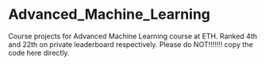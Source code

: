 # Advanced_Machine_Learning


Course projects for Advanced Machine Learning course at ETH. Ranked 4th and 22th on private leaderboard respectively. Please do NOT!!!!!!! copy the code here directly.
